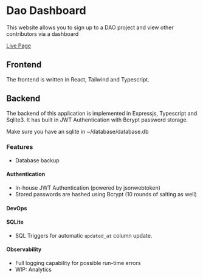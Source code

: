 # Dao Dashboard 
This website allows you to sign up to a DAO project and view other contributors via a dashboard

[Live Page]()

## Frontend
The frontend is written in React, Tailwind and Typescript.

## Backend 
The backend of this application is implemented in Expressjs, Typescript and Sqlite3. It has built in JWT Authentication with Bcrypt password storage.

Make sure you have an sqlite in ~/database/database.db

### Features 
- Database backup

#### Authentication
- In-house JWT Authentication (powered by jsonwebtoken)
- Stored passwords are hashed using Bcrypt (10 rounds of salting as well)

#### DevOps

#### SQLite
- SQL Triggers for automatic `updated_at` column update.

#### Observability
- Full logging capability for possible run-time errors
- WIP: Analytics
